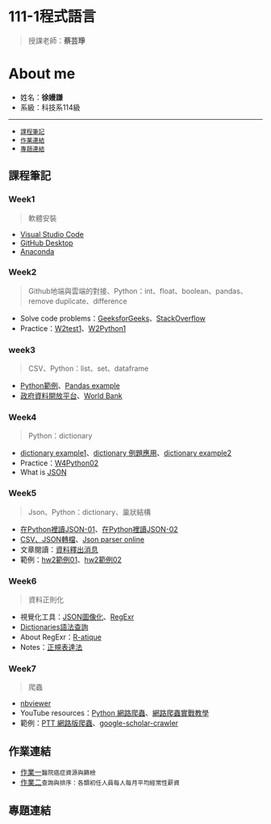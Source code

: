 # 111-1程式語言
> 授課老師：**蔡芸琤**
# About me
* 姓名：**徐嫚謙**
* 系級：科技系114級
---
* [`課程筆記`](https://github.com/Manchien/PL#%E8%AA%B2%E7%A8%8B%E7%AD%86%E8%A8%98%E5%8D%80)
* [`作業連結`](https://github.com/Manchien/PL#%E4%BD%9C%E6%A5%AD%E9%80%A3%E7%B5%90%E5%8D%80)
* [`專題連結`](https://github.com/Manchien/PL#%E5%B0%88%E9%A1%8C%E9%80%A3%E7%B5%90%E5%8D%80)
## 課程筆記
### Week1
>軟體安裝
* [Visual Studio Code](https://code.visualstudio.com/)
* [GitHub Desktop](https://desktop.github.com/)
* [Anaconda](https://www.anaconda.com/products/distribution)
### Week2
> Github地端與雲端的對接、Python：int、float、boolean、pandas、remove duplicate、difference
* Solve code problems：[GeeksforGeeks](https://www.geeksforgeeks.org/)、[StackOverflow](https://stackoverflow.com/)
* Practice：[W2test1](https://github.com/Manchien/PL/blob/main/W2Python_test01.ipynb)、[W2Python1](https://github.com/Manchien/PL/blob/main/W2Python01.ipynb)
### week3
> CSV、Python：list、set、dataframe
* [Python範例](https://github.com/pecu/LawTech/tree/main/Learning-Materials/C1_Python_%E5%9F%BA%E7%A4%8E_02)、[Pandas example](https://github.com/pecu/PL/blob/main/Python01.ipynb)
* [政府資料開放平台](https://data.gov.tw/)、[World Bank](https://www.worldbank.org/en/publication/east-asia-and-pacific-economic-update?cid=eap_ga_asiapacific_en_extp_fall22&gclid=CjwKCAjwp9qZBhBkEiwAsYFsb-GV4lNixQd1ZXZ8mdTY246zx7T6XVNZJTE5xTX6z8aePzOjCgSHrRoCuVwQAvD_BwE)
### Week4
> Python：dictionary
* [dictionary example1](https://github.com/pecu/LawTech/blob/main/Learning-Materials/C1_Python_%E5%9F%BA%E7%A4%8E_02/python_%E5%9F%BA%E7%A4%8E%E7%B5%84%E5%90%88%E4%BA%8C_%E7%B7%B4%E7%BF%92%E8%A7%A3%E7%AD%94.ipynb)、[dictionary 例題應用](https://github.com/pecu/LawTech/tree/main/Learning-Materials/C2_Python_%E5%9F%BA%E7%A4%8E_03%2604)、[dictionary example2](https://github.com/pecu/PL/blob/main/Python03.ipynb)
* Practice：[W4Python02](https://github.com/Manchien/PL/blob/main/W4Python02.ipynb)
* What is [JSON](https://developer.mozilla.org/zh-TW/docs/Learn/JavaScript/Objects/JSON)
### Week5
> Json、Python：dictionary、巢狀結構
* [在Python裡讀JSON-01](https://www.geeksforgeeks.org/read-json-file-using-python/)、[在Python裡讀JSON-02](https://ithelp.ithome.com.tw/articles/10220160)
* [CSV、JSON轉檔](https://csvjson.com/)、[Json parser online](http://json.parser.online.fr/)
* 文章閱讀：[資料釋出消息](https://srda.sinica.edu.tw/filepool/Tbemagzinecontflatt/212.pdf)
* 範例：[hw2範例01](https://github.com/pecu/PL/blob/main/HW2.ipynb)、[hw2範例02](https://github.com/pecu/PL/blob/main/Python03.ipynb)
### Week6
> 資料正則化
* 視覺化工具：[JSON圖像化](https://jsoncrack.com/editor)、[RegExr](https://regexr.com/)
* [Dictionaries語法查詢](https://www.codecademy.com/learn/learn-python-3/modules/learn-python3-dictionaries/cheatsheet)
* About RegExr：[R-atique](http://perso.ens-lyon.fr/lise.vaudor/strings-et-expressions-regulieres/?fbclid=IwAR0IHvNKp43Qrfo0TqpolYPpMUfViSrCBDY8SmBveKm01yZ6PzHPxspVaNI)
* Notes：[正規表達法](https://github.com/pecu/LawTech/blob/main/Learning-Materials/C3_Python_%E8%B3%87%E6%96%99%E6%AD%A3%E8%A6%8F%E5%8C%96/python_%E8%B3%87%E6%96%99%E6%AD%A3%E5%89%87%E5%8C%96_code.ipynb)
### Week7
> 爬蟲
* [nbviewer](https://nbviewer.org/)
* YouTube resources：[Python 網路爬蟲](https://www.youtube.com/watch?v=9Z9xKWfNo7k)、[網路爬蟲實戰教學](https://www.youtube.com/playlist?list=PLohb4k71XnPaQRTvKW4Uii1oq-JPGpwWF)
* 範例：[PTT 網路版爬蟲](https://github.com/jwlin/ptt-web-crawler)、[google-scholar-crawler](https://github.com/linhung0319/google-scholar-crawler)
## 作業連結
* [作業一](https://github.com/Manchien/PL/blob/main/HW1.ipynb)`醫院癌症資源與篩檢`
* [作業二](https://github.com/Manchien/PL/blob/main/HW2.ipynb)`查詢與排序：各類初任人員每人每月平均經常性薪資`
## 專題連結

